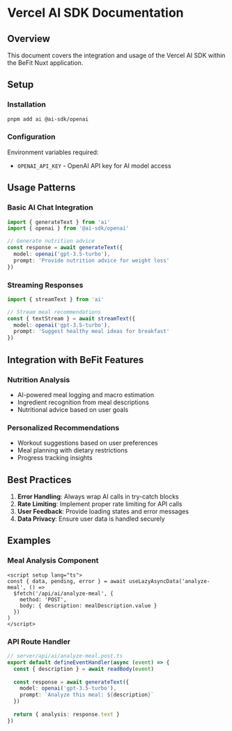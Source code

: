 # Vercel AI SDK Documentation

## Overview

This document covers the integration and usage of the Vercel AI SDK within the BeFit Nuxt application.

## Setup

### Installation

```bash
pnpm add ai @ai-sdk/openai
```

### Configuration

Environment variables required:
- `OPENAI_API_KEY` - OpenAI API key for AI model access

## Usage Patterns

### Basic AI Chat Integration

```typescript
import { generateText } from 'ai'
import { openai } from '@ai-sdk/openai'

// Generate nutrition advice
const response = await generateText({
  model: openai('gpt-3.5-turbo'),
  prompt: 'Provide nutrition advice for weight loss'
})
```

### Streaming Responses

```typescript
import { streamText } from 'ai'

// Stream meal recommendations
const { textStream } = await streamText({
  model: openai('gpt-3.5-turbo'),
  prompt: 'Suggest healthy meal ideas for breakfast'
})
```

## Integration with BeFit Features

### Nutrition Analysis
- AI-powered meal logging and macro estimation
- Ingredient recognition from meal descriptions
- Nutritional advice based on user goals

### Personalized Recommendations
- Workout suggestions based on user preferences
- Meal planning with dietary restrictions
- Progress tracking insights

## Best Practices

1. **Error Handling**: Always wrap AI calls in try-catch blocks
2. **Rate Limiting**: Implement proper rate limiting for API calls
3. **User Feedback**: Provide loading states and error messages
4. **Data Privacy**: Ensure user data is handled securely

## Examples

### Meal Analysis Component

```vue
<script setup lang="ts">
const { data, pending, error } = await useLazyAsyncData('analyze-meal', () =>
  $fetch('/api/ai/analyze-meal', {
    method: 'POST',
    body: { description: mealDescription.value }
  })
)
</script>
```

### API Route Handler

```typescript
// server/api/ai/analyze-meal.post.ts
export default defineEventHandler(async (event) => {
  const { description } = await readBody(event)
  
  const response = await generateText({
    model: openai('gpt-3.5-turbo'),
    prompt: `Analyze this meal: ${description}`
  })
  
  return { analysis: response.text }
})
```